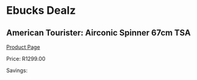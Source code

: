 
# Ebucks Dealz
## American Tourister: Airconic Spinner 67cm TSA
[Product Page](https://www.ebucks.com/web/shop/productSelected.do?prodId=1061559371&catId=1158501552)

Price: R1299.00

Savings: 


	